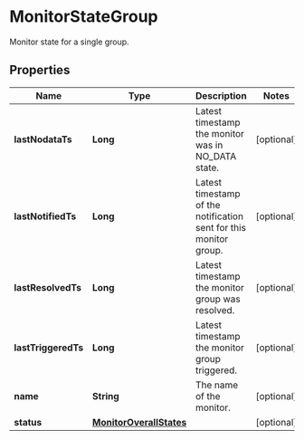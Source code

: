 

# MonitorStateGroup

Monitor state for a single group.
## Properties

Name | Type | Description | Notes
------------ | ------------- | ------------- | -------------
**lastNodataTs** | **Long** | Latest timestamp the monitor was in NO_DATA state. |  [optional]
**lastNotifiedTs** | **Long** | Latest timestamp of the notification sent for this monitor group. |  [optional]
**lastResolvedTs** | **Long** | Latest timestamp the monitor group was resolved. |  [optional]
**lastTriggeredTs** | **Long** | Latest timestamp the monitor group triggered. |  [optional]
**name** | **String** | The name of the monitor. |  [optional]
**status** | [**MonitorOverallStates**](MonitorOverallStates.md) |  |  [optional]




